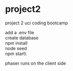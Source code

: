 # project2
project 2 uci coding bootcamp

add a .env file\
create database\
npm install\
node seed\
npm start\

phaser runs on the client side
